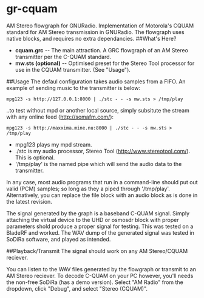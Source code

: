 gr-cquam
=====

AM Stereo flowgraph for GNURadio. Implementation of Motorola's CQUAM standard for AM Stereo transmission in GNURadio. The flowgraph uses native blocks, and requires no extra dependancies.
##What's Here?
* **cquam.grc** -- The main attraction. A GRC flowgraph of an AM Stereo transmitter per the C-QUAM standard.
* **mw.sts (optional)** -- Optimised preset for the Stereo Tool processor for use in the CQUAM transmitter. (See "Usage").

##Usage
The defaul configuration takes audio samples from a FIFO. An example of sending music to the transmitter is below:
```
mpg123 -s http://127.0.0.1:8000 | ./stc - - -s mw.sts > /tmp/play
```

..to test without mpd or another local source, simply subsitute the stream with any online feed (http://somafm.com/):
```
mpg123 -s http://maxxima.mine.nu:8000 | ./stc - - -s mw.sts > /tmp/play
```

* mpg123 plays my mpd stream.
* ./stc is my audio processor, Stereo Tool (http://www.stereotool.com/). This is optional.
* '/tmp/play' is the named pipe which will send the audio data to the transmitter.

In any case, most audio programs that run in a command-line should put out valid (PCM) samples; so long as they a piped through '/tmp/play'. Alternatively, you can replace the file block with an audio block as is done in the latest revision.

The signal generated by the graph is a baseband C-QUAM signal. Simply attaching the virtual device to the UHD or osmosdr block with proper parameters shold produce a proper signal for testing. This was tested on a BladeRF and worked. The WAV dump of the generated signal was tested in SoDiRa software, and played as intended.

##Playback/Transmit
The signal should work on any AM Stereo/CQUAM reciever.

You can listen to the WAV files generated by the flowgraph or transmit to an AM Stereo reciever. To decode C-QUAM on your PC however, you'll needs the non-free SoDiRa (has a demo version). Select "AM Radio" from the dropdown, click "Debug", and select "Stereo (CQUAM)".
